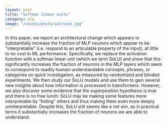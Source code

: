 ```yaml
---
layout: post
title: "Softmax linear units"
category: nlp
image: "/assets/posts/walruses.jpg"
---
```


In this paper, we report an architectural change which appears to substantially increase the fraction of MLP neurons which appear to be "interpretable" (i.e. respond to an articulable property of the input), at little to no cost to ML performance. Specifically, we replace the activation function with a softmax linear unit (which we term SoLU) and show that this significantly increases the fraction of neurons in the MLP layers which seem to correspond to readily human-understandable concepts, phrases, or categories on quick investigation, as measured by randomized and blinded experiments. We then study our SoLU models and use them to gain several new insights about how information is processed in transformers. However, we also discover some evidence that the superposition hypothesis is true and there is no free lunch: SoLU may be making some features more interpretable by “hiding” others and thus making them even more deeply uninterpretable. Despite this, SoLU still seems like a net win, as in practical terms it substantially increases the fraction of neurons we are able to understand.